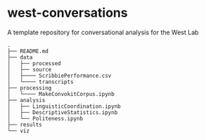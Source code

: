 # west-conversations
A template repository for conversational analysis for the West Lab

    .
    ├── README.md
    ├── data
    │   ├── processed
    │   ├── source
    │   ├──── ScribbiePerformance.csv
    │   └──── transcripts
    ├── processing
    │   └──── MakeConvokitCorpus.ipynb
    ├── analysis
    │   ├── LinguisticCoordination.ipynb
    │   ├── DescriptiveStatistics.ipynb
    │   └── Politeness.ipynb
    ├── results
    └── viz
